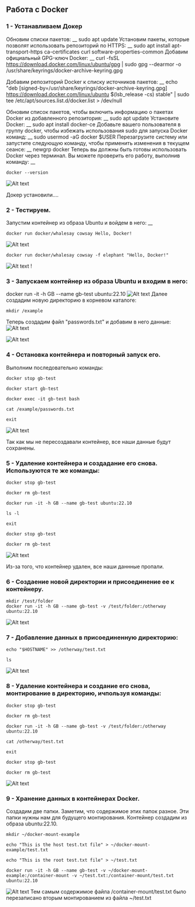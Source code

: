 ## Работа с Docker

### 1 - Устанавливаем Докер

Обновим списки пакетов:
__
    sudo apt update
Установим пакеты, которые позволят использовать репозиторий по HTTPS:
__
    sudo apt install apt-transport-https ca-certificates curl software-properties-common
Добавим официальный GPG-ключ Docker:
__
    curl -fsSL https://download.docker.com/linux/ubuntu/gpg | sudo gpg --dearmor -o /usr/share/keyrings/docker-archive-keyring.gpg

Добавим репозиторий Docker к списку источников пакетов:
__
    echo "deb [signed-by=/usr/share/keyrings/docker-archive-keyring.gpg] https://download.docker.com/linux/ubuntu $(lsb_release -cs) stable" | sudo tee /etc/apt/sources.list.d/docker.list > /dev/null

Обновим список пакетов, чтобы включить информацию о пакетах Docker из добавленного репозитория:
__
    sudo apt update
Установите Docker:
__
    sudo apt install docker-ce
Добавьте вашего пользователя в группу docker, чтобы избежать использования sudo для запуска Docker команд:
__
    sudo usermod -aG docker $USER
Перезагрузите систему или запустите следующую команду, чтобы применить изменения в текущем сеансе:
__
    newgrp docker
Теперь вы должны быть готовы использовать Docker через терминал. Вы можете проверить его работу, выполнив команду:
__

    docker --version

![Alt text](3.jpg)

Докер установили....

### 2 - Тестируем.

Запустим контейнер из образа Ubuntu и войдем в него:
__

    docker run docker/whalesay cowsay Hello, Docker!
![Alt text](4.jpg)

    docker run docker/whalesay cowsay -f elephant "Hello, Docker!"
![Alt text](4.1.jpg) !


### 3 - Запускаем контейнер из образа Ubuntu и входим в него:

docker run -it -h GB --name gb-test ubuntu:22.10
![Alt text](5.jpg)
Далее создадим новую директорию в корневом каталоге:

    mkdir /example

Теперь создадим файл "passwords.txt" и добавим в него данные:
![Alt text](6.jpg)

![Alt text](8.jpg)

### 4 - Остановка контейнера и повторный запуск его.
Выполним последовательно команды:


    docker stop gb-test

    docker start gb-test

    docker exec -it gb-test bash

    cat /example/passwords.txt

    exit

![Alt text](9.jpg)

Так как мы не пересоздавали контейнер, все наши данные будут сохранены.

### 5 - Удаление контейнера и создадание его снова. Используются те же команды:

    docker stop gb-test

    docker rm gb-test

    docker run -it -h GB --name gb-test ubuntu:22.10

    ls -l

    exit

    docker stop gb-test

    docker rm gb-test

![Alt text](10-1.jpg)


Из-за того, что контейнер удален, все наши даннные пропали.

### 6 - Создаение новой директории и присоединение ее к контейнеру.

    mkdir /test/folder
    docker run -it -h GB --name gb-test -v /test/folder:/otherway ubuntu:22.10

![Alt text](11.jpg)

### 7 - Добавление данных в присоединенную директорию:

    echo "$HOSTNAME" >> /otherway/test.txt

    ls
![Alt text](13.jpg)


### 8 - Удаление контейнера и создание его снова, монтирование в директорию, ичпользуя команды:

    docker stop gb-test

    docker rm gb-test

    docker run -it -h GB --name gb-test -v /test/folder:/otherway ubuntu:22.10

    cat /otherway/test.txt

    exit

    docker stop gb-test

    docker rm gb-test

![Alt text](14.jpg)
### 9 - Хранение данных в контейнерах Docker.

Создадим две папки. Заметим, что содержимое этих папок разное. Эти папки нужны нам для будущего монтирования. Контейнер создадим  из образа ubuntu:22.10.

    mkdir ~/docker-mount-example

    echo "This is the host test.txt file" > ~/docker-mount-example/test.txt

    echo "This is the root test.txt file" > ~/test.txt

    docker run -it -h GB --name gb-test -v ~/docker-mount-example:/container-mount -v ~/test.txt:/container-mount/test.txt ubuntu:22.10

![Alt text](16.jpg)
Тем самым содержимое файла /container-mount/test.txt было перезаписано вторым монтированием из файла ~/test.txt
